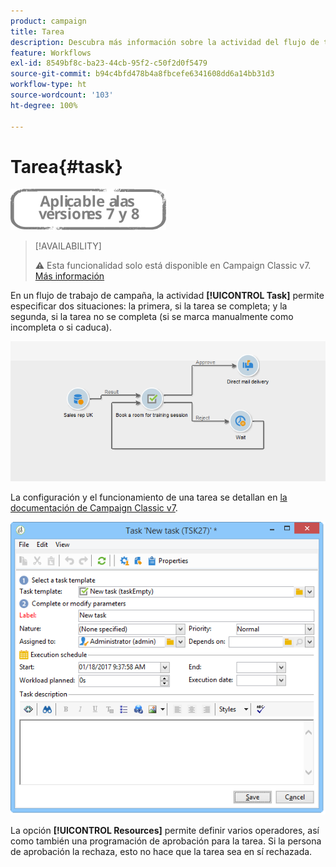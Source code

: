 ```yaml
---
product: campaign
title: Tarea
description: Descubra más información sobre la actividad del flujo de trabajo Tarea
feature: Workflows
exl-id: 8549bf8c-ba23-44cb-95f2-c50f2d0f5479
source-git-commit: b94c4bfd478b4a8fbcefe6341608dd6a14bb31d3
workflow-type: ht
source-wordcount: '103'
ht-degree: 100%

---
```


# Tarea{#task}

![](../../assets/common.svg)

>[!AVAILABILITY]
>
>:warning: Esta funcionalidad solo está disponible en Campaign Classic v7. [Más información](../../mrm/using/creating-and-managing-tasks.md)

En un flujo de trabajo de campaña, la actividad **[!UICONTROL Task]** permite especificar dos situaciones: la primera, si la tarea se completa; y la segunda, si la tarea no se completa (si se marca manualmente como incompleta o si caduca).

![](assets/mrm_task_in_workflow.png)

La configuración y el funcionamiento de una tarea se detallan en [la documentación de Campaign Classic v7](../../mrm/using/creating-and-managing-tasks.md).

![](assets/wkf_task_activity.png)

La opción **[!UICONTROL Resources]** permite definir varios operadores, así como también una programación de aprobación para la tarea. Si la persona de aprobación la rechaza, esto no hace que la tarea sea en sí rechazada.
